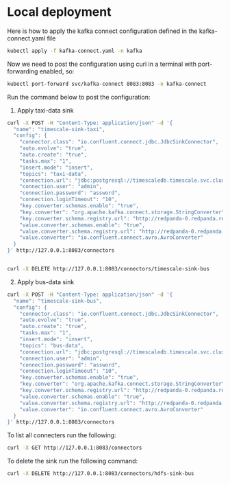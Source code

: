 # Local deployment

Here is how to apply the kafka connect configuration defined in the kafka-connect.yaml file

```bash
kubectl apply -f kafka-connect.yaml -n kafka
```

Now we need to post the configuration using curl in a terminal with port-forwarding enabled, so:

```bash
kubectl port-forward svc/kafka-connect 8083:8083 -n kafka-connect
```

Run the command below to post the configuration:

1. Apply taxi-data sink
```bash 
curl -X POST -H "Content-Type: application/json" -d '{
  "name": "timescale-sink-taxi",
  "config": {
    "connector.class": "io.confluent.connect.jdbc.JdbcSinkConnector",
    "auto.evolve": "true",
    "auto.create": "true",
    "tasks.max": "1",
    "insert.mode": "insert",
    "topics": "taxi-data",
    "connection.url": "jdbc:postgresql://timescaledb.timescale.svc.cluster.local:5432/postgres",
    "connection.user": "admin",
    "connection.password": "assword",
    "connection.loginTimeout": "10",
    "key.converter.schemas.enable": "true",
    "key.converter": "org.apache.kafka.connect.storage.StringConverter",
    "key.converter.schema.registry.url": "http://redpanda-0.redpanda.redpanda.svc.cluster.local:8081",
    "value.converter.schemas.enable": "true",
    "value.converter.schema.registry.url": "http://redpanda-0.redpanda.redpanda.svc.cluster.local:8081",
    "value.converter": "io.confluent.connect.avro.AvroConverter"
  }
}' http://127.0.0.1:8083/connectors


curl -X DELETE http://127.0.0.1:8083/connectors/timescale-sink-bus

```

2. Apply bus-data sink
``` bash
curl -X POST -H "Content-Type: application/json" -d '{
  "name": "timescale-sink-bus",
  "config": {
    "connector.class": "io.confluent.connect.jdbc.JdbcSinkConnector",
    "auto.evolve": "true",
    "auto.create": "true",
    "tasks.max": "1",
    "insert.mode": "insert",
    "topics": "bus-data",
    "connection.url": "jdbc:postgresql://timescaledb.timescale.svc.cluster.local:5432/postgres",
    "connection.user": "admin",
    "connection.password": "assword",
    "connection.loginTimeout": "10",
    "key.converter.schemas.enable": "true",
    "key.converter": "org.apache.kafka.connect.storage.StringConverter",
    "key.converter.schema.registry.url": "http://redpanda-0.redpanda.redpanda.svc.cluster.local:8081",
    "value.converter.schemas.enable": "true",
    "value.converter.schema.registry.url": "http://redpanda-0.redpanda.redpanda.svc.cluster.local:8081",
    "value.converter": "io.confluent.connect.avro.AvroConverter"
  }
}' http://127.0.0.1:8083/connectors

```



To list all connecters run the following:

```bash
curl -X GET http://127.0.0.1:8083/connectors
```


To delete the sink run the following command:

```bash
curl -X DELETE http://127.0.0.1:8083/connectors/hdfs-sink-bus
```


    
